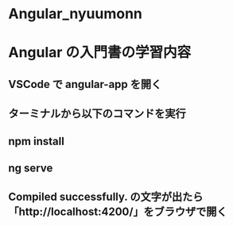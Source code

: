 # Angular_nyuumonn

# Angular の入門書の学習内容

## VSCode で angular-app を開く

## ターミナルから以下のコマンドを実行

## npm install

## ng serve

## Compiled successfully. の文字が出たら「http://localhost:4200/」をブラウザで開く
